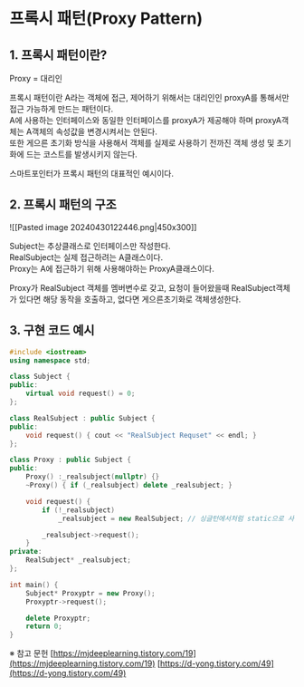 # 프록시 패턴(Proxy Pattern)  

## 1. 프록시 패턴이란?

Proxy = 대리인  

프록시 패턴이란 A라는 객체에 접근, 제어하기 위해서는 대리인인 proxyA를 통해서만 접근 가능하게 만드는 패턴이다.  
A에 사용하는 인터페이스와 동일한 인터페이스를 proxyA가 제공해야 하며 proxyA객체는 A객체의 속성값을 변경시켜서는 안된다.  
또한 게으른 초기화 방식을 사용해서 객체를 실제로 사용하기 전까진 객체 생성 및 초기화에 드는 코스트를 발생시키지 않는다.  

스마트포인터가 프록시 패턴의 대표적인 예시이다.


## 2. 프록시 패턴의 구조

![[Pasted image 20240430122446.png|450x300]]

Subject는 추상클래스로 인터페이스만 작성한다.  
RealSubject는 실제 접근하려는 A클래스이다.  
Proxy는 A에 접근하기 위해 사용해야하는 ProxyA클래스이다.

Proxy가 RealSubject 객체를 멤버변수로 갖고, 요청이 들어왔을때 
RealSubject객체가 있다면 해당 동작을 호출하고, 없다면 게으른초기화로 객체생성한다.


## 3. 구현 코드 예시

```C++
#include <iostream>
using namespace std;

class Subject {
public:
	virtual void request() = 0;
};

class RealSubject : public Subject {
public:
	void request() { cout << "RealSubject Requset" << endl; }
};

class Proxy : public Subject {
public:
	Proxy() :_realsubject(nullptr) {}
	~Proxy() { if (_realsubject) delete _realsubject; }

	void request() {
		if (!_realsubject)
			_realsubject = new RealSubject; // 싱글턴에서처럼 static으로 사용하는게 좋을것같음, 메모리누수 방지차원에서

		_realsubject->request();
	}
private:
	RealSubject* _realsubject;
};

int main() {
	Subject* Proxyptr = new Proxy();
	Proxyptr->request();

	delete Proxyptr;
	return 0;
}
```






※ 참고 문헌
[https://mjdeeplearning.tistory.com/19](https://mjdeeplearning.tistory.com/19)
[https://d-yong.tistory.com/49](https://d-yong.tistory.com/49)